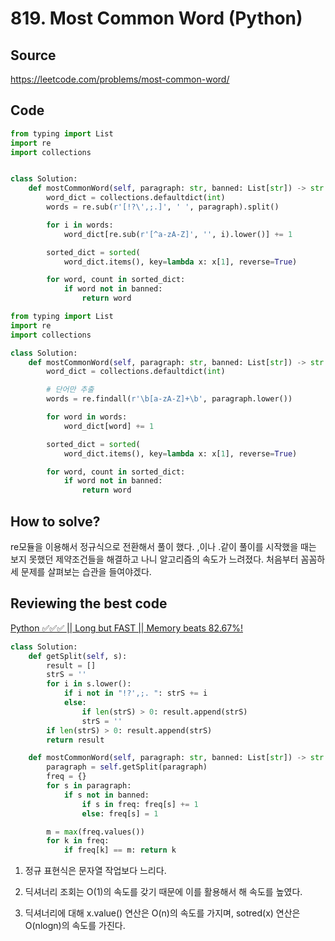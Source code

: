 # 819. Most Common Word (Python)

## Source

https://leetcode.com/problems/most-common-word/

## Code

```python
from typing import List
import re
import collections


class Solution:
    def mostCommonWord(self, paragraph: str, banned: List[str]) -> str:
        word_dict = collections.defaultdict(int)
        words = re.sub(r'[!?\',;.]', ' ', paragraph).split()

        for i in words:
            word_dict[re.sub(r'[^a-zA-Z]', '', i).lower()] += 1

        sorted_dict = sorted(
            word_dict.items(), key=lambda x: x[1], reverse=True)

        for word, count in sorted_dict:
            if word not in banned:
                return word
```

```python
from typing import List
import re
import collections

class Solution:
    def mostCommonWord(self, paragraph: str, banned: List[str]) -> str:
        word_dict = collections.defaultdict(int)

        # 단어만 추출
        words = re.findall(r'\b[a-zA-Z]+\b', paragraph.lower())

        for word in words:
            word_dict[word] += 1

        sorted_dict = sorted(
            word_dict.items(), key=lambda x: x[1], reverse=True)

        for word, count in sorted_dict:
            if word not in banned:
                return word

```

## How to solve?

re모듈을 이용해서 정규식으로 전환해서 풀이 했다. ,이나 .같이 풀이를 시작했을 때는 보지 못했던 제약조건들을 해결하고 나니 알고리즘의 속도가 느려졌다. 처음부터 꼼꼼하세 문제를 살펴보는 습관을 들여야겠다.

## Reviewing the best code

[Python ✅✅✅ || Long but FAST || Memory beats 82.67%!](https://leetcode.com/problems/most-common-word/solutions/2830994/python-long-but-fast-memory-beats-82-67/)

```python
class Solution:
    def getSplit(self, s):
        result = []
        strS = ''
        for i in s.lower():
            if i not in "!?',;. ": strS += i
            else:
                if len(strS) > 0: result.append(strS)
                strS = ''
        if len(strS) > 0: result.append(strS)
        return result

    def mostCommonWord(self, paragraph: str, banned: List[str]) -> str:
        paragraph = self.getSplit(paragraph)
        freq = {}
        for s in paragraph:
            if s not in banned:
                if s in freq: freq[s] += 1
                else: freq[s] = 1

        m = max(freq.values())
        for k in freq:
            if freq[k] == m: return k
```

1. 정규 표현식은 문자열 작업보다 느리다.

2. 딕셔너리 조회는 O(1)의 속도를 갖기 때문에 이를 활용해서 해 속도를 높였다.

3. 딕셔너리에 대해 x.value() 연산은 O(n)의 속도를 가지며, sotred(x) 연산은 O(nlogn)의 속도를 가진다.
